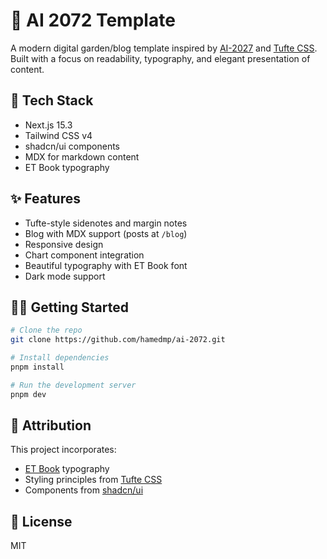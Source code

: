 # 🌿 AI 2072 Template

A modern digital garden/blog template inspired by [AI-2027](https://ai-2027.com/) and [Tufte CSS](https://github.com/edwardtufte/tufte-css). Built with a focus on readability, typography, and elegant presentation of content.

## 🚀 Tech Stack

- Next.js 15.3
- Tailwind CSS v4
- shadcn/ui components
- MDX for markdown content
- ET Book typography

## ✨ Features

- Tufte-style sidenotes and margin notes
- Blog with MDX support (posts at `/blog`)
- Responsive design
- Chart component integration
- Beautiful typography with ET Book font
- Dark mode support

## 🏃‍♂️ Getting Started

```bash
# Clone the repo
git clone https://github.com/hamedmp/ai-2072.git

# Install dependencies
pnpm install

# Run the development server
pnpm dev
```

## 🙏 Attribution

This project incorporates:

- [ET Book](https://edwardtufte.github.io/et-book/) typography
- Styling principles from [Tufte CSS](https://github.com/edwardtufte/tufte-css)
- Components from [shadcn/ui](https://ui.shadcn.com/)

## 📄 License

MIT
